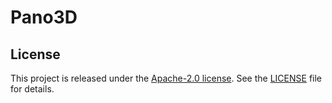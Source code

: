 # Pano3D

## License

This project is released under the [Apache-2.0 license](http://www.apache.org/licenses/). See the [LICENSE](./LICENSE) file for details.
 
